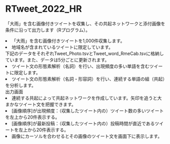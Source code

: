 # RTweet_2022_HR
「大雨」を含む画像付きツイートを収集し、その共起ネットワークと添付画像を条件に沿って出力します（Rプログラム）。<br>
<li>「大雨」を含む画像付きツイートを1,000件収集します。</li>
<li>地域名が含まれているツイートに限定しています。</li>
下記のデータをそれぞれTweet_Photo.tsvとTweet_word_RmeCab.tsvに格納しています。また、データは5分ごとに更新されます。
<li>ツイート文の形態素解析（名詞）を行い、出現頻度の多い単語を含むツイートに限定します。</li>
<li>ツイート文の形態素解析（名詞・形容詞）を行い、連続する単語の組（共起）を分析します。</li>
出力画面
<li>連続する共起によって共起ネットワークを作成しています。矢印を追うと大まかなツイート文を把握できます。</li>
<li>[画像順序]が出現頻度：（収集したツイート内の）ツイート数の多いツイートを左上から20件表示する。</li>
<li>[画像順序]が最新投稿：（収集したツイート内の）投稿時間が直近であるツイートを左上から20件表示する。</li>
<li>画像にカーソルを合わせるとその画像のツイート文を画面下に表示します。</li>

